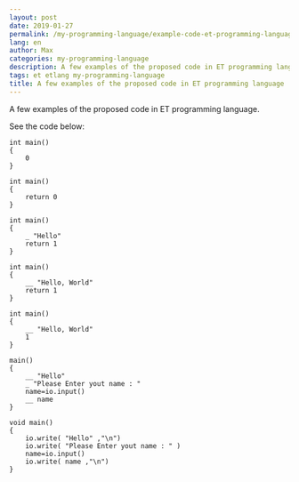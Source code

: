 ```yaml
---
layout: post
date: 2019-01-27
permalink: /my-programming-language/example-code-et-programming-language-en/
lang: en
author: Max
categories: my-programming-language
description: A few examples of the proposed code in ET programming language
tags: et etlang my-programming-language
title: A few examples of the proposed code in ET programming language
---
```


A few examples of the proposed code in ET programming language.

See the code below:

<!--more-->

```
int main()
{
	0
}
```


```
int main()
{
	return 0
}
```

```
int main()
{
	_ "Hello"
	return 1
}
```

```
int main()
{
	__ "Hello, World"
	return 1
}
```

```
int main()
{
	__ "Hello, World"
	1
}
```


```
main()
{
	__ "Hello"
	_ "Please Enter yout name : "
	name=io.input()
	__ name
}
```

```
void main()
{
	io.write( "Hello" ,"\n")
	io.write( "Please Enter yout name : " )
	name=io.input()
	io.write( name ,"\n")
}
```
